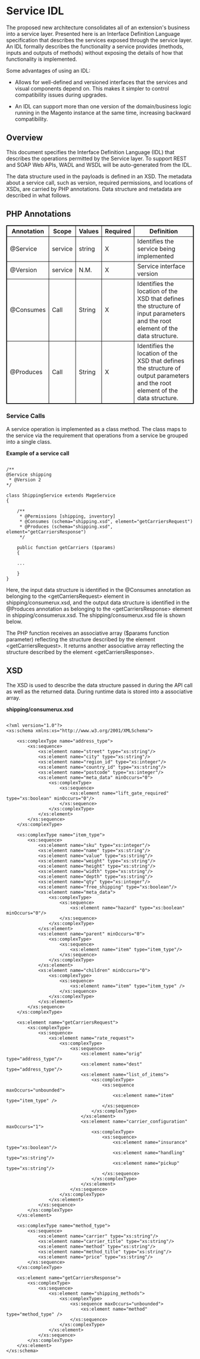 Service IDL
===========

The proposed new architecture consolidates all of an extension's business into a
service layer. Presented here is an Interface Definition Language specification
that describes the services exposed through the service layer. An IDL formally
describes the functionality a service provides (methods, inputs and outputs of
methods) without exposing the details of how that functionality is implemented.

Some advantages of using an IDL:

-   Allows for well-defined and versioned interfaces that the services and
    visual components depend on. This makes it simpler to control compatibility
    issues during upgrades.

-   An IDL can support more than one version of the domain/business logic
    running in the Magento instance at the same time, increasing backward
    compatibility.

Overview
--------

This document specifies the Interface Definition Language (IDL) that describes
the operations permitted by the Service layer. To support REST and SOAP Web
APIs, WADL and WSDL will be auto-generated from the IDL.

The data structure used in the payloads is defined in an XSD. The metadata about
a service call, such as version, required permissions, and locations of XSDs,
are carried by PHP annotations. Data structure and metadata are described in
what follows.

PHP Annotations
---------------



<table style="border:1px solid black;border-collapse:collapse;">
<tr>
<th style="border:1px solid black;"> Annotation </th>
<th style="border:1px solid black;"> Scope </th>
<th style="border:1px solid black;"> Values </th>
<th style="border:1px solid black;"> Required </th>
<th style="border:1px solid black;"> Definition </th>
</tr>
<tr>
<td style="border:1px solid black;"> @Service </td>
<td style="border:1px solid black;"> service </td>
<td style="border:1px solid black;"> string </td>
<td style="border:1px solid black;"> X </td>
<td style="border:1px solid black;"> Identifies the service being implemented </td>
</tr>
<tr>
<td style="border:1px solid black;"> @Version </td>
<td style="border:1px solid black;"> service </td>
<td style="border:1px solid black;"> N.M. </td>
<td style="border:1px solid black;"> X </td>
<td style="border:1px solid black;"> Service interface version </td>
</tr>
<tr>
<td style="border:1px solid black;"> @Consumes </td>
<td style="border:1px solid black;"> Call </td>
<td style="border:1px solid black;"> String </td>
<td style="border:1px solid black;"> X </td>
<td style="border:1px solid black;"> Identifies the location of the XSD that defines the structure of input parameters and the root element of the data structure. </td>
</tr>
<tr>
<td style="border:1px solid black;"> @Produces </td>
<td style="border:1px solid black;"> Call </td>
<td style="border:1px solid black;"> String </td>
<td style="border:1px solid black;"> X </td>
<td style="border:1px solid black;"> Identifies the location of the XSD that defines the structure of output parameters and the root element of the data structure. </td>
</tr>
</table>



### Service Calls

A service operation is implemented as a class method. The class maps to the
service via the requirement that operations from a service be grouped into a
single class.

**Example of a service call**

~~~~~~~~~~~~~~~~~~~~~~~~~~~~~~~~~~~~~~~~~~~~~~~~~~~~~~~~~~~~~~~~~~~~~~~~~~~~~~~~

/**
@Service shipping
 * @Version 2
*/

class ShippingService extends MageService 
{

    /**
     * @Permissions [shipping, inventory]
     * @Consumes (schema="shipping.xsd", element="getCarriersRequest")
     * @Produces (schema="shipping.xsd", element="getCarriersResponse")
     */

    public function getCarriers ($params)
    {

    ...

    }
}

~~~~~~~~~~~~~~~~~~~~~~~~~~~~~~~~~~~~~~~~~~~~~~~~~~~~~~~~~~~~~~~~~~~~~~~~~~~~~~~~

Here, the input data structure is identified in the @Consumes annotation as
belonging to the <getCarriersRequest\> element in shipping/consumerux.xsd, and the
output data structure is identified in the @Produces annotation as belonging to
the <getCarriersResponse\> element in shipping/consumerux.xsd. The shipping/consumerux.xsd file is
shown below.

The PHP function receives an associative array ($params function parameter)
reflecting the structure described by the element <getCarriersRequest\>. It returns
another associative array reflecting the structure described by the element
<getCarriersResponse\>.

XSD
---

The XSD is used to describe the data structure passed in during the API call as
well as the returned data. During runtime data is stored into a associative
array.

**shipping/consumerux.xsd**

~~~~~~~~~~~~~~~~~~~~~~~~~~~~~~~~~~~~~~~~~~~~~~~~~~~~~~~~~~~~~~~~~~~~~~~~~~~~~~~~

<?xml version="1.0"?>
<xs:schema xmlns:xs="http://www.w3.org/2001/XMLSchema">

    <xs:complexType name="address_type">
        <xs:sequence>
            <xs:element name="street" type="xs:string"/>
            <xs:element name="city" type="xs:string"/>
            <xs:element name="region_id" type="xs:integer"/>
            <xs:element name="country_id" type="xs:string"/>
            <xs:element name="postcode" type="xs:integer"/>
            <xs:element name="meta_data" minOccurs="0">
                <xs:complexType>
                    <xs:sequence>
                        <xs:element name="lift_gate_required" type="xs:boolean" minOccurs="0"/>
                    </xs:sequence>
                </xs:complexType>
            </xs:element>
        </xs:sequence>
    </xs:complexType>

    <xs:complexType name="item_type">
        <xs:sequence>
            <xs:element name="sku" type="xs:integer"/>
            <xs:element name="name" type="xs:string"/>
            <xs:element name="value" type="xs:string"/>
            <xs:element name="weight" type="xs:string"/>
            <xs:element name="height" type="xs:string"/>
            <xs:element name="width" type="xs:string"/>
            <xs:element name="depth" type="xs:string"/>
            <xs:element name="qty" type="xs:integer"/>
            <xs:element name="free_shipping" type="xs:boolean"/>
            <xs:element name="meta_data">
                <xs:complexType>
                    <xs:sequence>
                        <xs:element name="hazard" type="xs:boolean" minOccurs="0"/>
                    </xs:sequence>
                </xs:complexType>
            </xs:element>
            <xs:element name="parent" minOccurs="0">
                <xs:complexType>
                    <xs:sequence>
                        <xs:element name="item" type="item_type"/>
                    </xs:sequence>
                </xs:complexType>
            </xs:element>
            <xs:element name="children" minOccurs="0">
                <xs:complexType>
                    <xs:sequence>
                        <xs:element name="item" type="item_type" />
                    </xs:sequence>
                </xs:complexType>
            </xs:element>
        </xs:sequence>
    </xs:complexType>

    <xs:element name="getCarriersRequest">
        <xs:complexType>
            <xs:sequence>
                <xs:element name="rate_request">
                    <xs:complexType>
                        <xs:sequence>
                            <xs:element name="orig" type="address_type"/>
                            <xs:element name="dest" type="address_type"/>
                            <xs:element name="list_of_items">
                                <xs:complexType>
                                    <xs:sequence maxOccurs="unbounded">
                                        <xs:element name="item" type="item_type" />
                                    </xs:sequence>
                                </xs:complexType>
                            </xs:element>
                            <xs:element name="carrier_configuration" maxOccurs="1">
                                <xs:complexType>
                                    <xs:sequence>
                                        <xs:element name="insurance" type="xs:boolean"/>
                                        <xs:element name="handling" type="xs:string"/>
                                        <xs:element name="pickup" type="xs:string"/>
                                    </xs:sequence>
                                </xs:complexType>
                            </xs:element>
                        </xs:sequence>
                    </xs:complexType>
                </xs:element>
            </xs:sequence>
        </xs:complexType>
    </xs:element>

    <xs:complexType name="method_type">
        <xs:sequence>
            <xs:element name="carrier" type="xs:string"/>
            <xs:element name="carrier_title" type="xs:string"/>
            <xs:element name="method" type="xs:string"/>
            <xs:element name="method_title" type="xs:string"/>
            <xs:element name="price" type="xs:string"/>
        </xs:sequence>
    </xs:complexType>

    <xs:element name="getCarriersResponse">
        <xs:complexType>
            <xs:sequence>
                <xs:element name="shipping_methods">
                    <xs:complexType>
                        <xs:sequence maxOccurs="unbounded">
                            <xs:element name="method" type="method_type" />
                        </xs:sequence>
                    </xs:complexType>
                </xs:element>
            </xs:sequence>
        </xs:complexType>
    </xs:element>
</xs:schema>

~~~~~~~~~~~~~~~~~~~~~~~~~~~~~~~~~~~~~~~~~~~~~~~~~~~~~~~~~~~~~~~~~~~~~~~~~~~~~~~~

